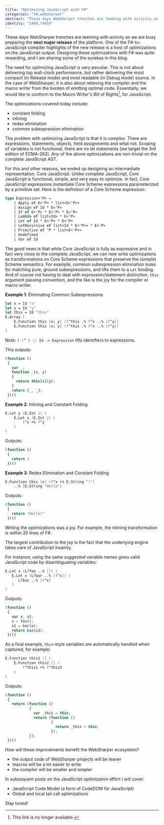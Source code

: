 ```yaml
---
title: "Optimizing JavaScript with F#"
categories: "f#,websharper"
abstract: "These days WebSharper trenches are teeming with activity as we are busy preparing the next major release of the platform. One of the F#-to-JavaScript compiler highlights of the new release is a host of new optimizations on the JavaScript output. Designing these optimizations with F# was quite rewarding, and I am sharing some of the eurekas in this blog."
identity: "1449,74659"
---
```

These days WebSharper trenches are teeming with activity as we are busy preparing the **next major release** of the platform. One of the F#-to-JavaScript compiler highlights of the new release is a host of optimizations on the JavaScript output. Designing these optimizations with F# was quite rewarding, and I am sharing some of the eurekas in this blog.

The need for optimizing JavaScript is very peculiar. This is not about delivering top wall-clock performance, but rather delivering the most compact (in Release mode) and most readable (in Debug mode) source. In the case of WebSharper, it is also about relieving the compiler and the macro writer from the burden of emitting optimal code. Essentially, we would like to conform to the Macro Writer's Bill of Rights[^1], for JavaScript.

The optimizations covered today include:

 * constant folding
 * inlining
 * redex elimination
 * common subexpression elimination

The problem with optimizing JavaScript is that it is *complex*. There are expressions, statements, objects, field assignments and what not. Scoping of variables is not functional, there are no let statements (we target the 3rd edition of ECMA-262). Any of the above optimizations are non-trivial on the complete JavaScript AST.

For this and other reasons, we ended up designing an intermediate representation, Core JavaScript. Unlike complete JavaScript, Core JavaScript is functional, simple, and very easy to optimize. In fact, Core JavaScript expressions instantiate Core Scheme expressions parameterized by a primitive set. Here is the definition of a Core Scheme expression:

```fsharp
type Expression<'P> =
    | Apply of E<'P> * list<E<'P>>
    | Assign of Id * E<'P>
    | If of E<'P> * E<'P> * E<'P>
    | Lambda of list<Id> * E<'P>
    | Let of Id * E<'P> * E<'P>
    | LetRecursive of list<Id * E<'P>> * E<'P>
    | Primitive of 'P * list<E<'P>>
    | Undefined
    | Var of Id
```

The good news is that while Core JavaScript is fully as expressive and in fact very close to the complete JavaScript, we can now write optimizations as transformations on Core Scheme expressions that preserve the (simple) Scheme semantics. For example, common subexpression elimination looks for matching pure, ground subexpressions, and lifts them to a `Let` binding. And of course not having to deal with expression/statement distinction, `this` argument passing convention, and the like is the joy for the compiler or macro writer.

**Example 1**: Eliminating Common Subexpressions

```fsharp
let x = Id "x"
let y = Id "y"
let this = Id "this"
E.Array [
    E.Function this [x; y] (!^this .% !^x ..% [!^y])
    E.Function this [x; y] (!^this .% !^x ..% [!^y])
]
```

Note: `( !^ ) :: Id -> Expression` lifts identifiers to expressions.

This outputs:

```javascript
(function ()
 {
   var _;
   function _(x, y)
   {
     return this[x](y);
   }
   return [_, _];
 })()
```

**Example 2**: Inlining and Constant Folding

```fsharp
E.Let y (E.Int 1) (
    E.Let x (E.Int 2) (
        !^x +% !^y
    )
)
```

Outputs:

```javascript
(function ()
 {
   return 3
 })()
```

**Example 3**: Redex Elimination and Constant Folding

```fsharp
E.Function this [x] (!^x +% E.String "!") 
    ..% [E.String "Hello"]
```

Outputs:

```javascript
(function ()
 {
   return "Hello!"
 })()
```

Writing the optimizations was a joy. For example, the inlining transformation is within 20 lines of F#.

The largest contribution to the joy is the fact that the underlying engine takes care of JavaScript insanity.

For instance, using the same *suggested* variable names gives valid JavaScript code by disambiguating variables:

```fsharp
E.Let x (L?foo ..% []) (
   E.Let x (L?bar ..% [!^x]) (
      L?baz ..% [!^x]
   )
)
```

Outputs:

```javascript
(function ()
 {
   var x, x1;
   x = foo();
   x1 = bar(x);
   return baz(x1);
 })()
```

As a final example, `this`-style variables are automatically handled when captured, for example:

```fsharp
E.Function this1 [] (
    E.Function this2 [] (
        !^this1 +% !^this2
    )
)
```

Outputs:

```javascript
(function ()
 {
   return (function ()
           {
             var _this = this;
             return (function ()
                     {
                       return _this + this;
                     });
           });
 })()
```

How will these improvements benefit the WebSharper ecosystem?

 * the output code of WebSharper projects will be leaner
 * macros will be a lot easier to write
 * the compiler will be smaller and simpler

In subsequent posts on the JavaScript optimization effort I will cover:

 * JavaScript Code Model (a form of CodeDOM for JavaScript)
 * Global and local tail call optimizations

Stay tuned!


[^1]: This link is no longer available.
